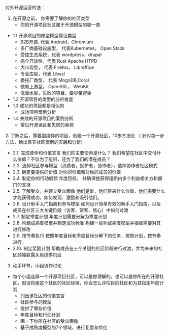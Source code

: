 对外开源运营的法： 

1. 在开源之前， 你需要了解你的社区类型
   - 你的开源项目社区属于开源模型的哪一款
- 1.1 开源项目的原型模型常见类型
    - B2B开源, 代表 Android，Chromium 
    - 多厂商基础设施型， 代表Kubernetes， Open Stack
    - 受控生态系统，代表 wordpress，drupal
    - 完全开放性，代表 Rust Apache HTPD
    - 大市场型， 代表 Firefox， Libreffice
    - 专业库型，代表 Libssl
    - 委托厂商型， 代表 MogoDB,Coral
    - 依赖上游型， OpenSSL， WebKit
    - 洗澡水型，失败的项目，要尽量避免
 - 1.2 开源项目的类型的分析维度
 - 1.3 成功的项目都是相似的
   -   成功项目案例分析
 - 1.4 失败的开源项目的案例分析
   -   常见开源误区和失败的案例

2: 了解之后，需要围绕你的项目，创建一个开源社区，10步方法论
（ 针对每一步方法，给出真实社区案例的实践和分析）

   - 2.1. 完成使命和价值宣言 我们的主要使命是什么？ 我们希望在社区中交付什么价值？不仅为了组织，还为了我们的潜在成员？ 
   - 2.2. 选择社区参与模型（消费者，拥护者，协作者），选择协作者社区模式 
   - 2.3. 确定要提供的价值 对你的价值和对你的成员的价值 
   - 2.4. 制定你的行动纲领 年度目标， 并确保他获得组织内多个利益相关方和部门的支持 
   - 2.5. 了解受众，并建立受众画像 他们是谁，他们带来什么价值，他们需要什么才能获得成功。如何发现、激励和吸引他们。 
   - 2.6. 设计新手入门指南和参与模型 如何设计简单有效的新手入门指南，以及成员在社区三大关键阶段（访客、常客、核心）中如何过渡 
   - 2.7. 制定季度计划 年度计划需要分解为季度计划 
   - 2.8. 构建成熟度模型并制定成功标准 构建一些列成熟度模型并根据需要对其进行修改 
   - 2.9. 按节奏执行 按照年度目标和季度目标分解下的任务，按照计划，按节奏进行。 
   - 2.10. 制定奖励计划 帮助成员在三个关键的社区阶段进行过渡，并为未来的社区领袖崭露头角提供机会

3. 动手环节，小组协作讨论
- 每个小组选择一个开源项目社区，可以是你理解的，也可以是你所在的开源社区，假设你是这个社区的社区经理，你会怎么评估目前社区和为其指定年度计划
   - 列出该社区的价值宣言
   - 社区参与的模型
   - 提供了哪些价值
   - 年度目标和行动计划
   - 画一下你所在社区的受众画像
   - 基于成熟度模型的7个领域，进行复盘和优化
